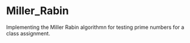 # Miller_Rabin
Implementing the Miller Rabin algorithmn for testing prime numbers for a class assignment.
